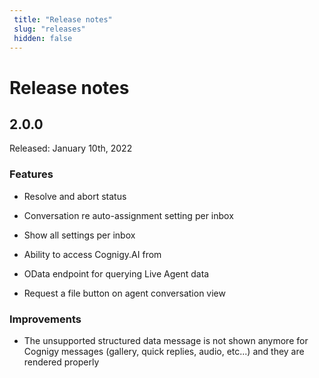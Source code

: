 ```yaml
---
 title: "Release notes" 
 slug: "releases" 
 hidden: false 
---
```

# Release notes

<div class="divider"></div>

## 2.0.0
Released: January 10th, 2022

### Features

- Resolve and abort status

- Conversation re auto-assignment setting per inbox

- Show all settings per inbox

- Ability to access Cognigy.AI from 

- OData endpoint for querying Live Agent data

- Request a file button on agent conversation view

### Improvements

- The unsupported structured data message is not shown anymore for Cognigy messages (gallery, quick replies, audio, etc...) and they are rendered properly
